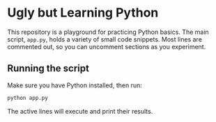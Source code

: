# Ugly but Learning Python

This repository is a playground for practicing Python basics. The main script, `app.py`, holds a variety of small code snippets. Most lines are commented out, so you can uncomment sections as you experiment.

## Running the script

Make sure you have Python installed, then run:

```bash
python app.py
```

The active lines will execute and print their results.
